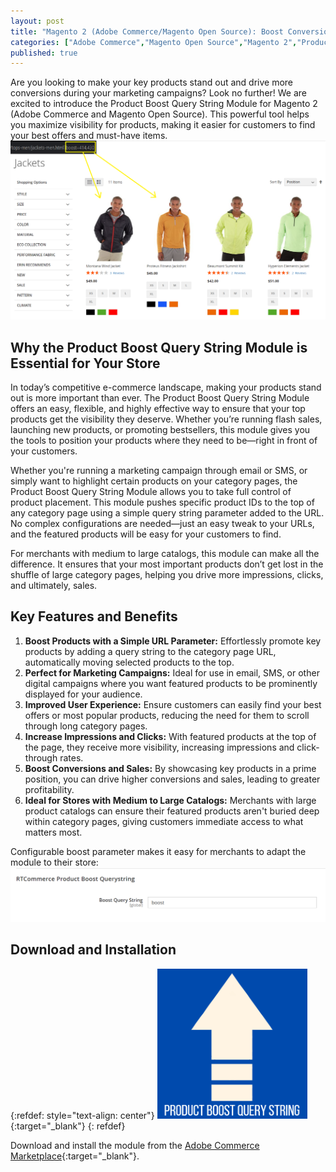 ```yaml
---
layout: post
title: "Magento 2 (Adobe Commerce/Magento Open Source): Boost Conversion and Sales with Product Boost Query String"
categories: ["Adobe Commerce","Magento Open Source","Magento 2","Product Listing"]
published: true
---
```

Are you looking to make your key products stand out and drive more conversions during your marketing campaigns? Look no further! We are excited to introduce the Product Boost Query String Module for Magento 2 (Adobe Commerce and Magento Open Source). This powerful tool helps you maximize visibility for products, making it easier for customers to find your best offers and must-have items.
![alt text](/images/product-boost-query-string/screenshot.png)

## Why the Product Boost Query String Module is Essential for Your Store

In today’s competitive e-commerce landscape, making your products stand out is more important than ever. The Product Boost Query String Module offers an easy, flexible, and highly effective way to ensure that your top products get the visibility they deserve. Whether you’re running flash sales, launching new products, or promoting bestsellers, this module gives you the tools to position your products where they need to be—right in front of your customers.

Whether you're running a marketing campaign through email or SMS, or simply want to highlight certain products on your category pages, the Product Boost Query String Module allows you to take full control of product placement. This module pushes specific product IDs to the top of any category page using a simple query string parameter added to the URL. No complex configurations are needed—just an easy tweak to your URLs, and the featured products will be easy for your customers to find.

For merchants with medium to large catalogs, this module can make all the difference. It ensures that your most important products don’t get lost in the shuffle of large category pages, helping you drive more impressions, clicks, and ultimately, sales.

## Key Features and Benefits

1. **Boost Products with a Simple URL Parameter:** Effortlessly promote key products by adding a query string to the category page URL, automatically moving selected products to the top.
2. **Perfect for Marketing Campaigns:** Ideal for use in email, SMS, or other digital campaigns where you want featured products to be prominently displayed for your audience.
3. **Improved User Experience:** Ensure customers can easily find your best offers or most popular products, reducing the need for them to scroll through long category pages.
4. **Increase Impressions and Clicks:** With featured products at the top of the page, they receive more visibility, increasing impressions and click-through rates.
5. **Boost Conversions and Sales:** By showcasing key products in a prime position, you can drive higher conversions and sales, leading to greater profitability.
6. **Ideal for Stores with Medium to Large Catalogs:** Merchants with large product catalogs can ensure their featured products aren't buried deep within category pages, giving customers immediate access to what matters most.

Configurable boost parameter makes it easy for merchants to adapt the module to their store:
![alt text](/images/product-boost-query-string/screenshot2.png)

## Download and Installation
{:refdef: style="text-align: center"}
[![RTCommerce Product Boost Query String](/images/product-boost-query-string/icon.png)](https://commercemarketplace.adobe.com/rtcommerce-product-boost-querystring.html){:target="_blank"}
{: refdef}

Download and install the module from the [Adobe Commerce Marketplace](https://commercemarketplace.adobe.com/rtcommerce-product-boost-querystring.html){:target="_blank"}.